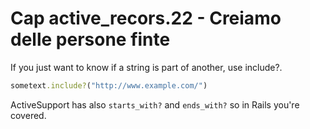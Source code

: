 # <a name="top"></a> Cap active_recors.22 - Creiamo delle persone finte


If you just want to know if a string is part of another, use include?.

```ruby
sometext.include?("http://www.example.com/")
```

ActiveSupport has also `starts_with?` and `ends_with?` so in Rails you're covered.